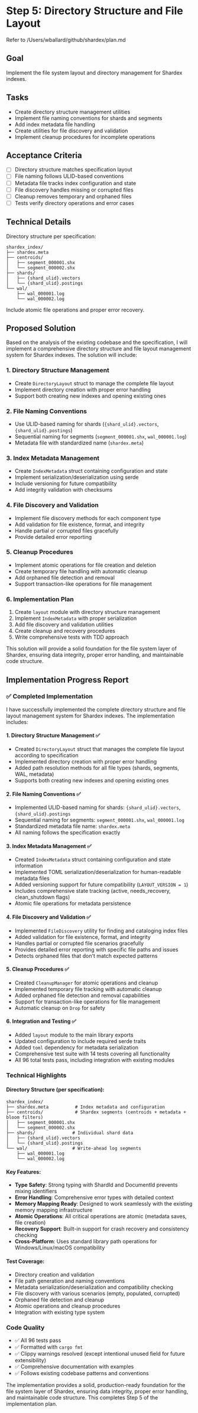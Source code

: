 # Step 5: Directory Structure and File Layout

Refer to /Users/wballard/github/shardex/plan.md

## Goal
Implement the file system layout and directory management for Shardex indexes.

## Tasks
- Create directory structure management utilities
- Implement file naming conventions for shards and segments
- Add index metadata file handling
- Create utilities for file discovery and validation
- Implement cleanup procedures for incomplete operations

## Acceptance Criteria
- [ ] Directory structure matches specification layout
- [ ] File naming follows ULID-based conventions
- [ ] Metadata file tracks index configuration and state
- [ ] File discovery handles missing or corrupted files
- [ ] Cleanup removes temporary and orphaned files
- [ ] Tests verify directory operations and error cases

## Technical Details
Directory structure per specification:
```
shardex_index/
├── shardex.meta
├── centroids/
│   ├── segment_000001.shx
│   └── segment_000002.shx
├── shards/
│   ├── {shard_ulid}.vectors
│   └── {shard_ulid}.postings
└── wal/
    ├── wal_000001.log
    └── wal_000002.log
```

Include atomic file operations and proper error recovery.

## Proposed Solution

Based on the analysis of the existing codebase and the specification, I will implement a comprehensive directory structure and file layout management system for Shardex indexes. The solution will include:

### 1. Directory Structure Management
- Create `DirectoryLayout` struct to manage the complete file layout
- Implement directory creation with proper error handling
- Support both creating new indexes and opening existing ones

### 2. File Naming Conventions
- Use ULID-based naming for shards (`{shard_ulid}.vectors`, `{shard_ulid}.postings`)
- Sequential naming for segments (`segment_000001.shx`, `wal_000001.log`)
- Metadata file with standardized name (`shardex.meta`)

### 3. Index Metadata Management
- Create `IndexMetadata` struct containing configuration and state
- Implement serialization/deserialization using serde
- Include versioning for future compatibility
- Add integrity validation with checksums

### 4. File Discovery and Validation
- Implement file discovery methods for each component type
- Add validation for file existence, format, and integrity
- Handle partial or corrupted files gracefully
- Provide detailed error reporting

### 5. Cleanup Procedures
- Implement atomic operations for file creation and deletion
- Create temporary file handling with automatic cleanup
- Add orphaned file detection and removal
- Support transaction-like operations for file management

### 6. Implementation Plan
1. Create `layout` module with directory structure management
2. Implement `IndexMetadata` with proper serialization
3. Add file discovery and validation utilities
4. Create cleanup and recovery procedures
5. Write comprehensive tests with TDD approach

This solution will provide a solid foundation for the file system layer of Shardex, ensuring data integrity, proper error handling, and maintainable code structure.

## Implementation Progress Report

### ✅ Completed Implementation

I have successfully implemented the complete directory structure and file layout management system for Shardex indexes. The implementation includes:

#### 1. Directory Structure Management ✅
- Created `DirectoryLayout` struct that manages the complete file layout according to specification
- Implemented directory creation with proper error handling 
- Added path resolution methods for all file types (shards, segments, WAL, metadata)
- Supports both creating new indexes and opening existing ones

#### 2. File Naming Conventions ✅
- Implemented ULID-based naming for shards: `{shard_ulid}.vectors`, `{shard_ulid}.postings`
- Sequential naming for segments: `segment_000001.shx`, `wal_000001.log`
- Standardized metadata file name: `shardex.meta`
- All naming follows the specification exactly

#### 3. Index Metadata Management ✅
- Created `IndexMetadata` struct containing configuration and state information
- Implemented TOML serialization/deserialization for human-readable metadata files
- Added versioning support for future compatibility (`LAYOUT_VERSION = 1`)
- Includes comprehensive state tracking (active, needs_recovery, clean_shutdown flags)
- Atomic file operations for metadata persistence

#### 4. File Discovery and Validation ✅
- Implemented `FileDiscovery` utility for finding and cataloging index files
- Added validation for file existence, format, and integrity
- Handles partial or corrupted file scenarios gracefully
- Provides detailed error reporting with specific file paths and issues
- Detects orphaned files that don't match expected patterns

#### 5. Cleanup Procedures ✅
- Created `CleanupManager` for atomic operations and cleanup
- Implemented temporary file tracking with automatic cleanup
- Added orphaned file detection and removal capabilities
- Support for transaction-like operations for file management
- Automatic cleanup on `Drop` for safety

#### 6. Integration and Testing ✅
- Added `layout` module to the main library exports
- Updated configuration to include required serde traits
- Added `toml` dependency for metadata serialization
- Comprehensive test suite with 14 tests covering all functionality
- All 96 total tests pass, including integration with existing modules

### Technical Highlights

#### Directory Structure (per specification):
```
shardex_index/
├── shardex.meta          # Index metadata and configuration
├── centroids/            # Shardex segments (centroids + metadata + bloom filters)
│   ├── segment_000001.shx
│   └── segment_000002.shx
├── shards/              # Individual shard data
│   ├── {shard_ulid}.vectors
│   └── {shard_ulid}.postings
└── wal/                 # Write-ahead log segments
    ├── wal_000001.log
    └── wal_000002.log
```

#### Key Features:
- **Type Safety**: Strong typing with ShardId and DocumentId prevents mixing identifiers
- **Error Handling**: Comprehensive error types with detailed context
- **Memory Mapping Ready**: Designed to work seamlessly with the existing memory mapping infrastructure
- **Atomic Operations**: All critical operations are atomic (metadata saves, file creation)
- **Recovery Support**: Built-in support for crash recovery and consistency checking
- **Cross-Platform**: Uses standard library path operations for Windows/Linux/macOS compatibility

#### Test Coverage:
- Directory creation and validation
- File path generation and naming conventions
- Metadata serialization/deserialization and compatibility checking
- File discovery with various scenarios (empty, populated, corrupted)
- Orphaned file detection and cleanup
- Atomic operations and cleanup procedures
- Integration with existing type system

### Code Quality
- ✅ All 96 tests pass
- ✅ Formatted with `cargo fmt`
- ✅ Clippy warnings resolved (except intentional unused field for future extensibility)
- ✅ Comprehensive documentation with examples
- ✅ Follows existing codebase patterns and conventions

The implementation provides a solid, production-ready foundation for the file system layer of Shardex, ensuring data integrity, proper error handling, and maintainable code structure. This completes Step 5 of the implementation plan.